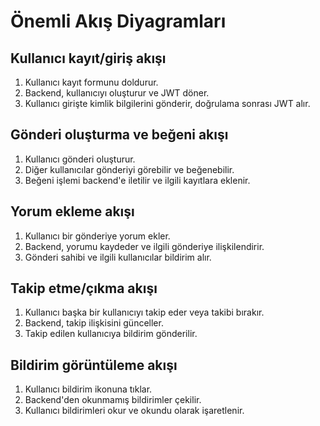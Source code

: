# Önemli Akış Diyagramları

## Kullanıcı kayıt/giriş akışı
1. Kullanıcı kayıt formunu doldurur.
2. Backend, kullanıcıyı oluşturur ve JWT döner.
3. Kullanıcı girişte kimlik bilgilerini gönderir, doğrulama sonrası JWT alır.

## Gönderi oluşturma ve beğeni akışı
1. Kullanıcı gönderi oluşturur.
2. Diğer kullanıcılar gönderiyi görebilir ve beğenebilir.
3. Beğeni işlemi backend'e iletilir ve ilgili kayıtlara eklenir.

## Yorum ekleme akışı
1. Kullanıcı bir gönderiye yorum ekler.
2. Backend, yorumu kaydeder ve ilgili gönderiye ilişkilendirir.
3. Gönderi sahibi ve ilgili kullanıcılar bildirim alır.

## Takip etme/çıkma akışı
1. Kullanıcı başka bir kullanıcıyı takip eder veya takibi bırakır.
2. Backend, takip ilişkisini günceller.
3. Takip edilen kullanıcıya bildirim gönderilir.

## Bildirim görüntüleme akışı
1. Kullanıcı bildirim ikonuna tıklar.
2. Backend'den okunmamış bildirimler çekilir.
3. Kullanıcı bildirimleri okur ve okundu olarak işaretlenir.
